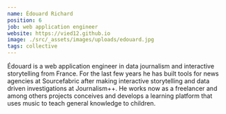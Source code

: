 ```yaml
---
name: Édouard Richard
position: 6
job: web application engineer
website: https://vied12.github.io
image: ./src/_assets/images/uploads/edouard.jpg
tags: collective
---
```

Édouard is a web application engineer in data journalism and interactive storytelling from France. For the last few years he has built tools for news agencies at Sourcefabric after making interactive storytelling and data driven investigations at Journalism++. He works now as a freelancer and among others projects conceives and develops a learning platform that uses music to teach general knowledge to children.
